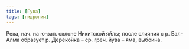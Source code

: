 ```yaml
---
title: [Гува]
tags: [гидроним]
---
```


Река, нач. на ю-зап. склоне Никитской яйлы; после слияния с р. Бал-Алма образует
р. Дерекойка – ср. греч. йува – яма, выбоина.
